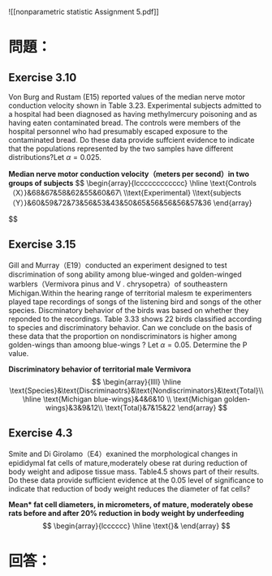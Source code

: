 ![[nonparametric statistic Assignment 5.pdf]]
# 問題：
## Exercise 3.10
Von Burg and Rustam (E15) reported values of the median nerve motor conduction velocity shown in Table 3.23. Experimental subjects admitted to a hospital had been diagnosed as having methylmercury poisoning and as having eaten contaminated bread. The controls were members of the hospital personnel who had presumably escaped exposure to the contaminated bread. Do these data provide suffcient evidence to indicate that the populations represented by the two samples have different distributions?Let $\alpha = 0.025$.

**Median nerve motor conduction velocity（meters per second）in two groups of subjects**
$$
\begin{array}{lcccccccccccc}
\hline
\text{Controls（X）}&68&67&58&62&55&60&67\\
\\\text{Experimental} \\\text{subjects（Y）}&60&59&72&73&56&53&43&50&65&56&56&56&57&36
\end{array}

$$

## Exercise 3.15
Gill and Murray（E19）conducted an experiment designed to test discrimination of song ability among blue-winged and golden-winged warblers（Vermivora pinus and
V . chrysopetra）of southeastern Michigan.Within the hearing range of territorial malesm te experimenters played tape recordings of songs of the listening bird and songs of the other species. Discminatory behavior of the birds was based on whether they reponded to the recordings. Table 3.33 shows 22 birds classified according to species and discriminatory behavior. Can we conclude on the basis of these data that the proportion on nondiscriminators is higher among golden-wings than amoong blue-wings ? Let $\alpha = 0.05$. Determine the P value. 

**Discriminatory behavior of territorial male Vermivora**
$$
\begin{array}{llll}
\hline
\text{Species}&\text{Discriminaotrs}&\text{Nondiscriminators}&\text{Total}\\
\hline
\text{Michigan blue-wings}&4&6&10 \\
\text{Michigan golden-wings}&3&9&12\\
\text{Total}&7&15&22
\end{array}
$$
## Exercise 4.3
Smite and Di Girolamo（E4）exanined the morphological changes in epididymal fat cells of mature,moderately obese rat during reduction of body weight and adipose tissue mass. Table4.5 shows part of their results. Do these data provide sufficient evidence at the 0.05 level of significance to indicate that reduction of body weight reduces the diameter of fat cells?

**Mean\* fat cell diameters, in micrometers, of mature, moderately obese rats before and after 20% reduction in body weight by underfeeding**
$$
\begin{array}{lcccccc}
\hline
\text{}&
\end{array}
$$

# 回答：